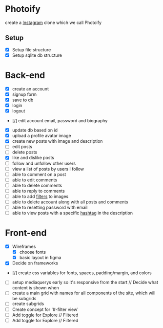 # Photoify

create a [Instagram](https://enmwikipediaorg/wiki/Instagram) clone which we call Photoify

## Setup

- [x] Setup file structure
- [x] Setup sqlite db structure

# Back-end

- [x] create an account
- [x] signup form
- [x] save to db
- [x] login
- [x] logout
- [/] edit account email, password and biography
- [x] update db based on id
- [x] upload a profile avatar image
- [x] create new posts with image and description
- [ ] edit posts
- [ ] delete posts
- [x] like and dislike posts
- [ ] follow and unfollow other users
- [ ] view a list of posts by users I follow
- [ ] able to comment on a post
- [ ] able to edit comments
- [ ] able to delete comments
- [ ] able to reply to comments
- [ ] able to add [filters](https://picturepan2githubio/instagramcss/) to images
- [ ] able to delete account along with all posts and comments
- [ ] able to resetting password with email
- [ ] able to view posts with a specific [hashtag](https://enmwikipediaorg/wiki/Hashtag) in the description

# Front-end

- [x] Wireframes
  - [x] choose fonts
  - [x] basic layout in figma
- [x] Decide on frameworks
- [/] create css variables for fonts, spaces, padding/margin, and colors
- [ ] setup mediaquerys early so it's responsive from the start // Decide what content is shown when
- [ ] create a main grid with names for all components of the site, which will be subgrids
- [ ] create subgrids
- [ ] Create concept for '#-filter view'
- [ ] Add toggle for Explore // Filtered
- [ ] Add toggle for Explore // Filtered
